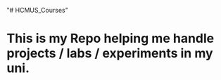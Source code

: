 "# HCMUS_Courses" 
<h1> This is my Repo helping me handle projects / labs / experiments in my uni. </h1>
